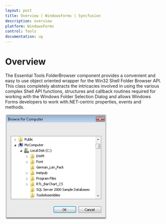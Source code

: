 ```yaml
---
layout: post
title: Overview | WindowsForms | Syncfusion
description: overview
platform: WindowsForms
control: Tools
documentation: ug
---
```


# Overview

The Essential Tools FolderBrowser component provides a convenient and easy to use object oriented wrapper for the Win32 Shell Folder Browser API. This class completely abstracts the intricacies involved in using the various complex Shell API functions, structures and callback routines required for working with the Windows Folder Selection Dialog and allows Windows Forms developers to work with.NET-centric properties, events and methods.

![](Overview_images/Overview_img405.jpeg) 

